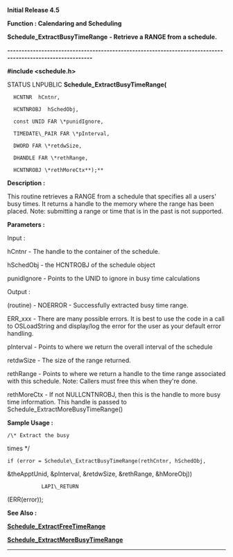 




<!--
 /\* Font Definitions \*/
 @font-face
 {font-family:Courier;
 panose-1:2 7 4 9 2 2 5 2 4 4;}
@font-face
 {font-family:Helv;
 panose-1:2 11 6 4 2 2 2 3 2 4;}
@font-face
 {font-family:"Cambria Math";
 panose-1:2 4 5 3 5 4 6 3 2 4;}
 /\* Style Definitions \*/
 p.MsoNormal, li.MsoNormal, div.MsoNormal
 {margin-top:0cm;
 margin-right:0cm;
 margin-bottom:8.0pt;
 margin-left:0cm;
 line-height:107%;
 font-size:11.0pt;
 font-family:"Calibri",sans-serif;}
.MsoChpDefault
 {font-size:11.0pt;}
.MsoPapDefault
 {margin-bottom:8.0pt;
 line-height:107%;}
 /\* Page Definitions \*/
 @page WordSection1
 {size:612.0pt 792.0pt;
 margin:72.0pt 72.0pt 72.0pt 72.0pt;}
div.WordSection1
 {page:WordSection1;}
-->




**Initial Release 4.5**



**Function : Calendaring and
Scheduling**



**Schedule\_ExtractBusyTimeRange** **- Retrieve
a RANGE from a schedule.**


**----------------------------------------------------------------------------------------------------------**



**#include <schedule.h>**



STATUS
LNPUBLIC **Schedule\_ExtractBusyTimeRange(**  

      HCNTNR  hCntnr,  

      HCNTNROBJ  hSchedObj,  

      const UNID FAR \*punidIgnore,  

      TIMEDATE\_PAIR FAR \*pInterval,  

      DWORD FAR \*retdwSize,  

      DHANDLE FAR \*rethRange,  

      HCNTNROBJ \*rethMoreCtx**);**



**Description :**



This routine
retrieves a RANGE from a schedule that specifies all a users' busy times. It
returns a handle to the memory where the range has been placed.  Note:
submitting a range or time that is in the past is not supported.


 


**Parameters :**



Input :  

hCntnr  -  The handle to the container of the schedule.  

  

hSchedObj  -  the HCNTROBJ of the schedule object  

  

punidIgnore  -  Points to the UNID to ignore in busy time calculations  

  




Output :  

(routine)  -  NOERROR - Successfully extracted busy time range.  

ERR\_xxx - There are many possible errors. It is best to use the code in a call
to OSLoadString and display/log the error for the user as your default error
handling.  

  

  

pInterval  -  Points to where we return the overall interval of the schedule  

  

retdwSize  -  The size of the range returned.  

  

rethRange  -  Points to where we return a handle to the time range associated
with this schedule. Note: Callers must free this when they're done.  

  

rethMoreCtx  -  If not NULLCNTNROBJ, then this is the handle to more busy time
information. This handle is passed to Schedule\_ExtractMoreBusyTimeRange()  

  




 **Sample Usage :**


    /\* Extract the busy
times \*/  

    if (error = Schedule\_ExtractBusyTimeRange(rethCntnr, hSchedObj,
&theApptUnid, &pInterval, &retdwSize, &rethRange,
&hMoreObj))


               LAPI\_RETURN
(ERR(error));


 **See Also :**


**[Schedule\_ExtractFreeTimeRange](notes:///852584E300582C9D/61FD4E9848264AD28525620B006BA8BD/0590897DEE4AE69E482573FB003235C6)**


**[Schedule\_ExtractMoreBusyTimeRange](notes:///852584E300582C9D/61FD4E9848264AD28525620B006BA8BD/99FFCB1AF4908A5B482573FB00323568)**



----------------------------------------------------------------------------------------------------------


 





